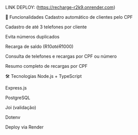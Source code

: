 LINK DEPLOY: (https://recharge-r2k9.onrender.com)

🚀 Funcionalidades
Cadastro automático de clientes pelo CPF

Cadastro de até 3 telefones por cliente

Evita números duplicados

Recarga de saldo (R$10 até R$1000)

Consulta de telefones e recargas por CPF ou número

Resumo completo de recargas por CPF

🛠️ Tecnologias
Node.js + TypeScript

Express.js

PostgreSQL

Joi (validação)

Dotenv

Deploy via Render
